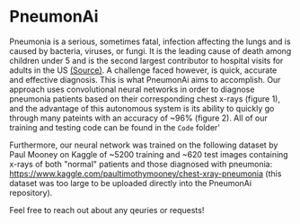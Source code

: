 # PneumonAi
Pneumonia is a serious, sometimes fatal, infection affecting the lungs and is caused by bacteria, viruses, or fungi. It is the leading cause of death among children under 5 and is the second largest contributor to hospital visits for adults in the US [(Source)](https://www.thoracic.org/patients/patient-resources/resources/top-pneumonia-facts.pdf). A challenge faced however, is quick, accurate and effective diagnosis. This is what PneumonAi aims to accomplish. Our approach uses convolutional neural networks in order to  diagnose pneumonia patients based on their corresponding chest x-rays (figure 1), and the advantage of this autonomous system is its ability to quickly go through many pateints with an accuracy of ~96% (figure 2). All of our training and testing code can be found in the ```Code``` folder'

Furthermore, our neural network was trained on the following dataset by Paul Mooney on Kaggle of ~5200 training and ~620 test images containing x-rays of both "normal" patients and those diagnosed with pneumonia: https://www.kaggle.com/paultimothymooney/chest-xray-pneumonia (this dataset was too large to be uploaded directly into the PneumonAi repository).

Feel free to reach out about any qeuries or requests!
